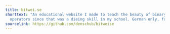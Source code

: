 ```yaml
---
title: bitwei.se
shorttext: "An educational website I made to teach the beauty of binary
  operators since that was a dieing skill in my school. German only, for now."
sourcelink: https://github.com/denschub/bitweise
---
```

